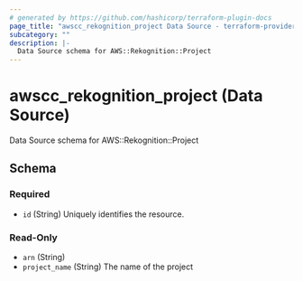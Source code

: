 ```yaml
---
# generated by https://github.com/hashicorp/terraform-plugin-docs
page_title: "awscc_rekognition_project Data Source - terraform-provider-awscc"
subcategory: ""
description: |-
  Data Source schema for AWS::Rekognition::Project
---
```


# awscc_rekognition_project (Data Source)

Data Source schema for AWS::Rekognition::Project



<!-- schema generated by tfplugindocs -->
## Schema

### Required

- `id` (String) Uniquely identifies the resource.

### Read-Only

- `arn` (String)
- `project_name` (String) The name of the project


